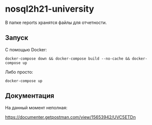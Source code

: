 # nosql2h21-university

В папке reports хранятся файлы для отчетности.

## Запуск

С помощью Docker:

`docker-compose down && docker-compose build --no-cache && docker-compose up`

Либо просто:

`docker-compose up`

## Документация

На данный момент неполная:

https://documenter.getpostman.com/view/15653942/UVC5ETDn
